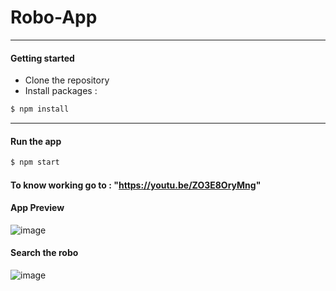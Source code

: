 # Robo-App
***
#### Getting started
- Clone the repository
- Install packages :
``` sh
$ npm install
```
***

#### Run the app
``` sh
$ npm start
```
#### To know working go to : "https://youtu.be/ZO3E8OryMng"
#### App Preview
![image](https://user-images.githubusercontent.com/45670997/88465788-5b20dd80-cee3-11ea-8606-a2921ae6f071.png)

#### Search the robo
![image](https://user-images.githubusercontent.com/45670997/88465817-a0450f80-cee3-11ea-8e3b-d40b4655c9ea.png)
